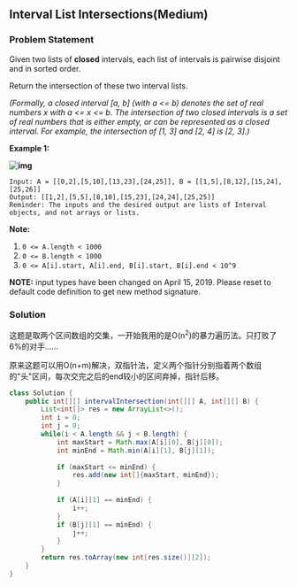 ## Interval List Intersections(Medium)

### Problem Statement

Given two lists of **closed** intervals, each list of intervals is pairwise disjoint and in sorted order.

Return the intersection of these two interval lists.

*(Formally, a closed interval [a, b] (with a <= b) denotes the set of real numbers x with a <= x <= b.  The intersection of two closed intervals is a set of real numbers that is either empty, or can be represented as a closed interval.  For example, the intersection of [1, 3] and [2, 4] is [2, 3].)*

 

**Example 1:**

**![img](https://assets.leetcode.com/uploads/2019/01/30/interval1.png)**

```
Input: A = [[0,2],[5,10],[13,23],[24,25]], B = [[1,5],[8,12],[15,24],[25,26]]
Output: [[1,2],[5,5],[8,10],[15,23],[24,24],[25,25]]
Reminder: The inputs and the desired output are lists of Interval objects, and not arrays or lists.
```

 

**Note:**

1. `0 <= A.length < 1000`
2. `0 <= B.length < 1000`
3. `0 <= A[i].start, A[i].end, B[i].start, B[i].end < 10^9`

**NOTE:** input types have been changed on April 15, 2019. Please reset to default code definition to get new method signature.

### Solution

这题是取两个区间数组的交集，一开始我用的是O(n<sup>2</sup>)的暴力遍历法。只打败了6%的对手......

原来这题可以用O(n+m)解决，双指针法，定义两个指针分别指着两个数组的"头"区间，每次交完之后的end较小的区间弃掉，指针后移。

```java
class Solution {
    public int[][] intervalIntersection(int[][] A, int[][] B) {
        List<int[]> res = new ArrayList<>();
        int i = 0;
        int j = 0;
        while(i < A.length && j < B.length) {
            int maxStart = Math.max(A[i][0], B[j][0]);
            int minEnd = Math.min(A[i][1], B[j][1]);
            
            if (maxStart <= minEnd) {
                res.add(new int[]{maxStart, minEnd});
            }
            
            if (A[i][1] == minEnd) {
                i++;
            }
            if (B[j][1] == minEnd) {
                j++;
            }
        }
        return res.toArray(new int[res.size()][2]);
    }
}
```

